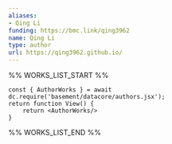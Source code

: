 ```yaml
---
aliases:
- Qing Li
funding: https://bmc.link/qing3962
name: Qing Li
type: author
url: https://qing3962.github.io/
---
```



%% WORKS_LIST_START %%

```datacorejsx
const { AuthorWorks } = await dc.require('basement/datacore/authors.jsx');
return function View() {
    return <AuthorWorks/>
}
```
%% WORKS_LIST_END %%
